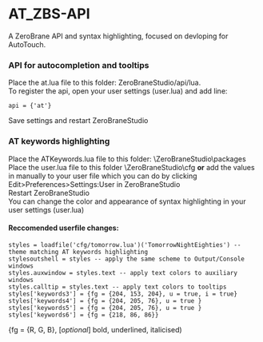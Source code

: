 # AT_ZBS-API
A ZeroBrane API and syntax highlighting, focused on devloping for AutoTouch.

### API for autocompletion and tooltips

Place the at.lua file to this folder: ZeroBraneStudio/api/lua.  
To register the api, open your user settings (user.lua) and add line:  

    api = {'at'}

Save settings and restart ZeroBraneStudio


### AT keywords highlighting

Place the ATKeywords.lua file to this folder: \ZeroBraneStudio\packages  
Place the user.lua file to this folder \ZeroBraneStudio\cfg **or** add the values in manually to your user file which you can do by clicking Edit>Preferences>Settings:User in ZeroBraneStudio  
Restart ZeroBraneStudio  
You can change the color and appearance of syntax highlighting in your user settings (user.lua)  

#### Reccomended userfile changes:

	styles = loadfile('cfg/tomorrow.lua')('TomorrowNightEighties') -- theme matching AT keywords highlighting
	stylesoutshell = styles -- apply the same scheme to Output/Console windows
	styles.auxwindow = styles.text -- apply text colors to auxiliary windows
    styles.calltip = styles.text -- apply text colors to tooltips
    styles['keywords3'] = {fg = {204, 153, 204}, u = true, i = true}   
    styles['keywords4'] = {fg = {204, 205, 76}, u = true }  
    styles['keywords5'] = {fg = {204, 205, 76}, u = true }  
    styles['keywords6'] = {fg = {218, 86, 86}}  

{fg = {R, G, B}, [*optional*] bold, underlined, italicised)  
